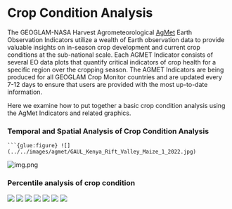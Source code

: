 # Crop Condition Analysis 

The GEOGLAM-NASA Harvest Agrometeorological [AgMet](https://cropmonitor.org/tools/agmet/) Earth Observation Indicators utilize a wealth 
of Earth observation data to provide valuable insights on in-season crop development and current crop conditions at the sub-national scale. 
Each AGMET Indicator consists of several EO data plots that quantify critical indicators of crop health for a specific region over the 
cropping season. The AGMET Indicators are being produced for all GEOGLAM Crop Monitor countries and are updated every 7-12 days to ensure 
that users are provided with the most up-to-date information.


Here we examine how to put together a basic crop condition analysis using the AgMet Indicators and related graphics.

### Temporal and Spatial Analysis of Crop Condition Analysis

```{note}
```{glue:figure} ![](../../images/agmet/GAUL_Kenya_Rift_Valley_Maize_1_2022.jpg) 
```


![img.png](img.png)

### Percentile analysis of crop condition
![](../../images/agmet/rift_valley_mz.png)
![](../../images/agmet/western_mz.png)
![](../../images/agmet/nyanza_mz.png)
![](../../images/agmet/north_eastern_mz.png)
![](../../images/agmet/eastern_mz.png)
![](../../images/agmet/coast_mz.png)
![](../../images/agmet/central_mz.png)
